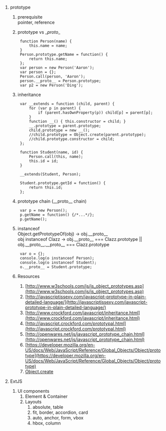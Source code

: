 1. prototype
    1. prerequisite  
        pointer, reference
    1. prototype vs \__proto__

            function Person(name) {
                this.name = name;
            }
            Person.prototype.getName = function() {
                return this.name;
            };
            var person = new Person('Aaron');
            var person = {};
            Person.call(person, 'Aaron');
            person.__proto__ = Person.prototype;
            var p2 = new Person('Ding');

    1. inheritance

            var __extends = function (child, parent) {
                for (var p in parent) {
                    if (parent.hasOwnProperty(p)) child[p] = parent[p];
                }
                function __() { this.constructor = child; }
                __.prototype = parent.prototype;
                child.prototype = new __();
                //child.prototype = Object.create(parent.prototype);
                //child.prototype.constructor = child;
            };

            function Student(name, id) {
                Person.call(this, name);
                this.id = id;
            }

            __extends(Student, Person);

            Student.prototype.getId = function() {
                return this.id;
            };
    
    1. prototype chain (\_\_proto\_\_ chain)

            var p = new Person();
            p.getName = function() {/*...*/};
            p.getName();

    1. instanceof  
        Object.getPrototypeOf(obj) -> obj.\_\_proto\_\_  
        obj instanceof Clazz -> obj.\_\_proto\_\_ === Clazz.prototype || obj.\_\_proto\_\_.\_\_proto\_\_ === Clazz.prototype

            var o = {};
            console.log(o instanceof Person);
            console.log(o instanceof Student);
            o.__proto__ = Student.prototype;

    1. Resources  
        1. [http://www.w3schools.com/js/js_object_prototypes.asp](http://www.w3schools.com/js/js_object_prototypes.asp)
        1. [http://javascriptissexy.com/javascript-prototype-in-plain-detailed-language/](http://javascriptissexy.com/javascript-prototype-in-plain-detailed-language/)
        1. [http://www.crockford.com/javascript/inheritance.html](http://www.crockford.com/javascript/inheritance.html)
        1. [http://javascript.crockford.com/prototypal.html](http://javascript.crockford.com/prototypal.html)
        1. [http://openwares.net/js/javascript_prototype_chain.html](http://openwares.net/js/javascript_prototype_chain.html)
        1. [https://developer.mozilla.org/en-US/docs/Web/JavaScript/Reference/Global_Objects/Object/prototype](https://developer.mozilla.org/en-US/docs/Web/JavaScript/Reference/Global_Objects/Object/prototype)
        1. [Object.create](https://developer.mozilla.org/en/docs/Web/JavaScript/Reference/Global_Objects/Object/create)

1. ExtJS
    
    1. UI components
        1. Element & Container
        1. Layouts
            1. absolute, table
            1. fit, border, accordion, card
            1. auto, anchor, form, vbox
            1. hbox, column
    